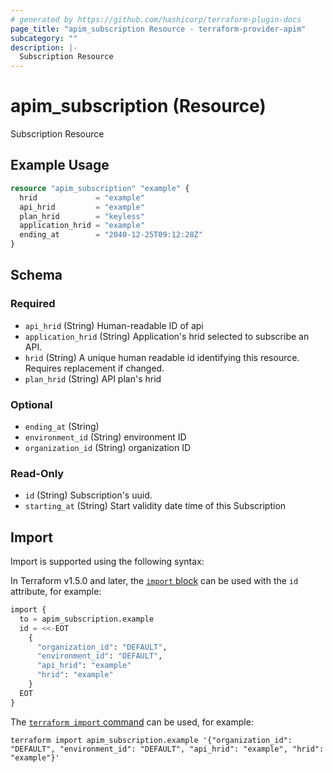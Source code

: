 ```yaml
---
# generated by https://github.com/hashicorp/terraform-plugin-docs
page_title: "apim_subscription Resource - terraform-provider-apim"
subcategory: ""
description: |-
  Subscription Resource
---
```


# apim_subscription (Resource)

Subscription Resource

## Example Usage

```terraform
resource "apim_subscription" "example" {
  hrid             = "example"
  api_hrid         = "example"
  plan_hrid        = "keyless"
  application_hrid = "example"
  ending_at        = "2040-12-25T09:12:28Z"
}
```

<!-- schema generated by tfplugindocs -->
## Schema

### Required

- `api_hrid` (String) Human-readable ID of api
- `application_hrid` (String) Application's hrid selected to subscribe an API.
- `hrid` (String) A unique human readable id identifying this resource. Requires replacement if changed.
- `plan_hrid` (String) API plan's hrid

### Optional

- `ending_at` (String)
- `environment_id` (String) environment ID
- `organization_id` (String) organization ID

### Read-Only

- `id` (String) Subscription's uuid.
- `starting_at` (String) Start validity date time of this Subscription

## Import

Import is supported using the following syntax:

In Terraform v1.5.0 and later, the [`import` block](https://developer.hashicorp.com/terraform/language/import) can be used with the `id` attribute, for example:

```terraform
import {
  to = apim_subscription.example
  id = <<-EOT
    {
      "organization_id": "DEFAULT",
      "environment_id": "DEFAULT",
      "api_hrid": "example"
      "hrid": "example"
    }
  EOT
}
```

The [`terraform import` command](https://developer.hashicorp.com/terraform/cli/commands/import) can be used, for example:

```shell
terraform import apim_subscription.example '{"organization_id": "DEFAULT", "environment_id": "DEFAULT", "api_hrid": "example", "hrid": "example"}'
```
